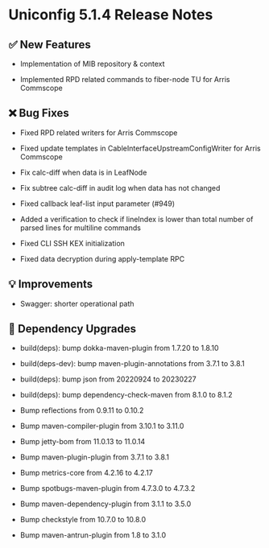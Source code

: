 # Uniconfig 5.1.4 Release Notes 
 
## :white_check_mark: New Features 
 
 - Implementation of MIB repository & context
 
 - Implemented RPD related commands to fiber-node TU for Arris Commscope
 
## :x: Bug Fixes 
 
 - Fixed RPD related writers for Arris Commscope
 
 - Fixed update templates in CableInterfaceUpstreamConfigWriter for Arris Commscope
 
 - Fix calc-diff when data is in LeafNode
 
 - Fix subtree calc-diff in audit log when data has not changed
 
 - Fixed callback leaf-list input parameter (#949)
 
 - Added a verification to check if lineIndex is lower than total number of parsed lines for multiline commands
 
 - Fixed CLI SSH KEX initialization
 
 - Fixed data decryption during apply-template RPC
 
## :bulb: Improvements 
 
 - Swagger: shorter operational path
 
## :hammer: Dependency Upgrades 
 
 - build(deps): bump dokka-maven-plugin from 1.7.20 to 1.8.10
 
 - build(deps-dev): bump maven-plugin-annotations from 3.7.1 to 3.8.1
 
 - build(deps): bump json from 20220924 to 20230227
 
 - build(deps): bump dependency-check-maven from 8.1.0 to 8.1.2
 
 - Bump reflections from 0.9.11 to 0.10.2
 
 - Bump maven-compiler-plugin from 3.10.1 to 3.11.0
 
 - Bump jetty-bom from 11.0.13 to 11.0.14
 
 - Bump maven-plugin-plugin from 3.7.1 to 3.8.1
 
 - Bump metrics-core from 4.2.16 to 4.2.17
 
 - Bump spotbugs-maven-plugin from 4.7.3.0 to 4.7.3.2
 
 - Bump maven-dependency-plugin from 3.1.1 to 3.5.0
 
 - Bump checkstyle from 10.7.0 to 10.8.0
 
 - Bump maven-antrun-plugin from 1.8 to 3.1.0
 
